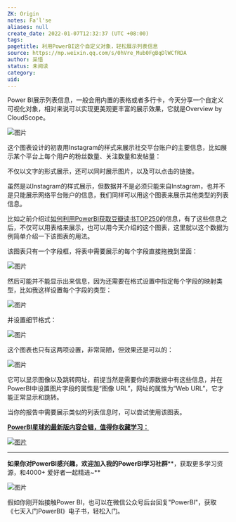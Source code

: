 ```yaml
---
ZK: Origin
notes: Fa'l'se
aliases: null
create_date: 2022-01-07T12:32:37 (UTC +08:00)
tags: 
pagetitle: 利用PowerBI这个自定义对象，轻松展示列表信息
source: https://mp.weixin.qq.com/s/0hVre_Mub0FgBqDlWCfRDA
author: 采悟
status: 未阅读
category: 
uid: 
---
```


Power BI展示列表信息，一般会用内置的表格或者多行卡，今天分享一个自定义可视化对象，相对来说可以实现更美观更丰富的展示效果，它就是Overview by CloudScope。

![图片](https://mmbiz.qpic.cn/mmbiz_png/aHEbZtANQJNQV3ahE0AoxbSHRaXl8oQGSqOBjRgKKHCHQLAQ1QdBOzX7n3B4ruPm3r0sQ6RZ8XZFBFJ0tCTrgA/640?wx_fmt=png&wxfrom=5&wx_lazy=1&wx_co=1)

这个图表设计的初衷用Instagram的样式来展示社交平台账户的主要信息，比如展示某个平台上每个用户的粉丝数量、关注数量和发帖量：  

不仅以文字的形式展示，还可以同时展示图片，以及可以点击的链接。

虽然是以Instagram的样式展示，但数据并不是必须只能来自Instagram，也并不是只能展示网络平台账户的信息，我们同样可以用这个图表来展示其他类型的列表信息。  

比如之前介绍过[如何利用PowerBI获取豆瓣读书TOP250](http://mp.weixin.qq.com/s?__biz=MzA4MzQwMjY4MA==&mid=2484070458&idx=1&sn=c4c2f4de681ef66524b91209e83dd769&chksm=8e0c42edb97bcbfb525a923d9d7378095f91ae9e3d592e28b7918ee1ea8a991b49ed4017fee0&scene=21#wechat_redirect)的信息，有了这些信息之后，不仅可以用表格来展示，也可以用今天介绍的这个图表，这里就以这个数据为例简单介绍一下该图表的用法。  

该图表只有一个字段框，将表中需要展示的每个字段直接拖拽到里面：  

![图片](https://mmbiz.qpic.cn/mmbiz_png/aHEbZtANQJNQV3ahE0AoxbSHRaXl8oQG23qVkibhL9tNCqQRHvich1WhLXS69dQfm4C3c7W4ECYj0gegVPJmE4mQ/640?wx_fmt=png&wxfrom=5&wx_lazy=1&wx_co=1)

然后可能并不能显示出来信息，因为还需要在格式设置中指定每个字段的映射类型，比如我这样设置每个字段的类型：  

![图片](https://mmbiz.qpic.cn/mmbiz_png/aHEbZtANQJNQV3ahE0AoxbSHRaXl8oQGiazRs6qhVGVpe9ghHKIPVm84VzIzbyeTicx29YSvwr7YCIqo0s6lQ7YA/640?wx_fmt=png&wxfrom=5&wx_lazy=1&wx_co=1)

并设置细节格式：

![图片](https://mmbiz.qpic.cn/mmbiz_png/aHEbZtANQJNQV3ahE0AoxbSHRaXl8oQGQSZJliaI3bkNJ5XLicphMXSTcEeiccbLCoicHgQC5HZuKpMvl47910T7Mw/640?wx_fmt=png&wxfrom=5&wx_lazy=1&wx_co=1)

这个图表也只有这两项设置，非常简陋，但效果还是可以的：

![图片](https://mmbiz.qpic.cn/mmbiz_png/aHEbZtANQJNQV3ahE0AoxbSHRaXl8oQGhHkRxN9iaYF24yNsg903hMWYnaXsobcXYYZMqASq1zudMZh2HIYxYgg/640?wx_fmt=png&wxfrom=5&wx_lazy=1&wx_co=1)

它可以显示图像以及跳转网址，前提当然是需要你的源数据中有这些信息，并在PowerBI中设置图片字段的属性是“图像 URL”，网址的属性为“Web URL”，它才能正常显示和跳转。  

当你的报告中需要展示类似的列表信息时，可以尝试使用该图表。  

[**PowerBI星球的最新版****内容合辑****，值得你收藏学习：**](http://mp.weixin.qq.com/s?__biz=MzA4MzQwMjY4MA==&mid=2484078675&idx=1&sn=07abf841815e43fb0a554081c82de72a&chksm=8e13a284b9642b92d07b518abe3e6e2e2ef5066c0941c1ced26a245a6990b4330830431789a9&scene=21#wechat_redirect)

[![图片](https://mmbiz.qpic.cn/mmbiz_png/aHEbZtANQJN8YOicNXzCaSLpQrKXOL0LsNeYw0fj3iaGFy7XSwwmibHicdtiaHEbhgmHSPXQlkg3WiaVA4hJ8PGDcdEQ/640?wx_fmt=png&wxfrom=5&wx_lazy=1&wx_co=1)](http://mp.weixin.qq.com/s?__biz=MzA4MzQwMjY4MA==&mid=2484078675&idx=1&sn=07abf841815e43fb0a554081c82de72a&chksm=8e13a284b9642b92d07b518abe3e6e2e2ef5066c0941c1ced26a245a6990b4330830431789a9&scene=21#wechat_redirect)

___

**如果你对PowerBI感兴趣，欢迎加入我的PowerBI学习社群****，获取更多学习资源，和4000+ 爱好者一起精进~**  

![图片](https://mmbiz.qpic.cn/mmbiz_png/aHEbZtANQJMFLnwgdbghRHPLicKRaV70mVCZVq8Fhm46rkciaeOrLFJCv5f1omJxF8256YogHflkicEDM29aUMtaA/640?wx_fmt=png&wxfrom=5&wx_lazy=1&wx_co=1)

假如你刚开始接触Power BI，也可以在微信公众号后台回复"PowerBI"，获取《七天入门PowerBI》电子书，轻松入门。
